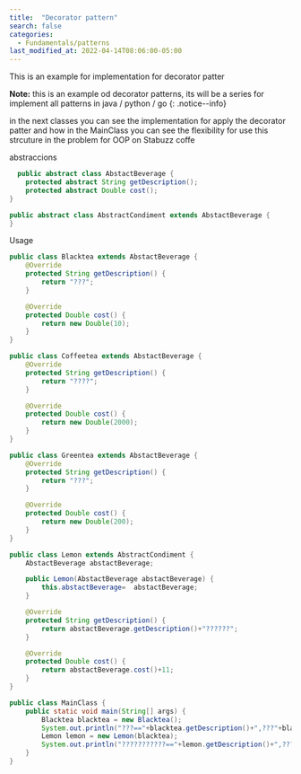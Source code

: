 ```yaml
---
title:  "Decorator pattern"
search: false
categories: 
  - Fundamentals/patterns
last_modified_at: 2022-04-14T08:06:00-05:00
---
```


This is an example for implementation for decorator patter 



**Note:** this is an example od decorator patterns, its will be a series for implement all patterns in java / python / go
{: .notice--info}

in the next classes you can see the implementation for apply the decorator patter and how in the MainClass 
you can see the flexibility for use this strcuture in the problem for OOP on Stabuzz coffe 

abstraccions 

```java
  public abstract class AbstactBeverage {
    protected abstract String getDescription();
    protected abstract Double cost();
}
```

```java
public abstract class AbstractCondiment extends AbstactBeverage {
}
```

Usage

```java
public class Blacktea extends AbstactBeverage {
    @Override
    protected String getDescription() {
        return "???";
    }

    @Override
    protected Double cost() {
        return new Double(10);
    }
}
```


```java
public class Coffeetea extends AbstactBeverage {
    @Override
    protected String getDescription() {
        return "????";
    }

    @Override
    protected Double cost() {
        return new Double(2000);
    }
}
```


```java
public class Greentea extends AbstactBeverage {
    @Override
    protected String getDescription() {
        return "???";
    }

    @Override
    protected Double cost() {
        return new Double(200);
    }
}
```


```java
public class Lemon extends AbstractCondiment {
    AbstactBeverage abstactBeverage;

    public Lemon(AbstactBeverage abstactBeverage) {
        this.abstactBeverage=  abstactBeverage;
    }

    @Override
    protected String getDescription() {
        return abstactBeverage.getDescription()+"??????";
    }

    @Override
    protected Double cost() {
        return abstactBeverage.cost()+11;
    }
}
```

```java
public class MainClass {
    public static void main(String[] args) {
        Blacktea blacktea = new Blacktea();
        System.out.println("???=="+blacktea.getDescription()+",???"+blacktea.cost());
        Lemon lemon = new Lemon(blacktea);
        System.out.println("???????????=="+lemon.getDescription()+",???"+lemon.cost());
    }
}
```
